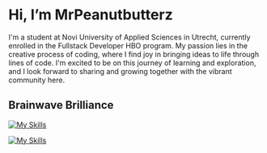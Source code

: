 # Hi, I’m MrPeanutbutterz

I'm a student at Novi University of Applied Sciences in Utrecht, currently enrolled in the Fullstack Developer HBO program. My passion lies in the creative process of coding, where I find joy in bringing ideas to life through lines of code. I'm excited to be on this journey of learning and exploration, and I look forward to sharing and growing together with the vibrant community here.

## Brainwave Brilliance
[![My Skills](https://skillicons.dev/icons?i=github,git,figma,idea,vscode,linux,postgres,postman)](https://skillicons.dev)

[![My Skills](https://skillicons.dev/icons?i=html,css,js,react,nodejs,java,spring,regex,vim)](https://skillicons.dev)
